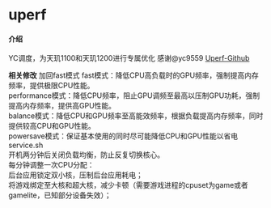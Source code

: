# uperf

#### 介绍
YC调度，为天玑1100和天玑1200进行专属优化
感谢@yc9559 [Uperf-Github](https://github.com/yc9559/uperf)

 **相关修改**
加回fast模式
fast模式：降低CPU高负载时的GPU频率，强制提高内存频率，提供极限CPU性能。  
performance模式：降低CPU频率，阻止GPU调频至最高以压制GPU功耗，强制提高内存频率，提供高GPU性能。  
balance模式：降低CPU和GPU频率至高能效频率，根据负载提高内存频率，同时提供较高CPU和GPU性能。  
powersave模式：保证基本使用的同时尽可能降低CPU和GPU性能以省电  
service.sh  
开机两分钟后关闭负载均衡，防止反复切换核心。  
每分钟调整一次CPU分配：  
后台应用锁定双小核，压制后台应用耗电；  
将游戏绑定至大核和超大核，减少卡顿（需要游戏进程的cpuset为game或者gamelite，已知部分设备失效）；  